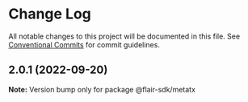 # Change Log

All notable changes to this project will be documented in this file.
See [Conventional Commits](https://conventionalcommits.org) for commit guidelines.

## 2.0.1 (2022-09-20)

**Note:** Version bump only for package @flair-sdk/metatx
